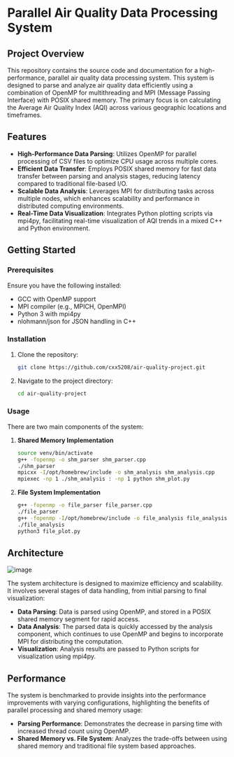 # Parallel Air Quality Data Processing System

## Project Overview

This repository contains the source code and documentation for a high-performance, parallel air quality data processing system. This system is designed to parse and analyze air quality data efficiently using a combination of OpenMP for multithreading and MPI (Message Passing Interface) with POSIX shared memory. The primary focus is on calculating the Average Air Quality Index (AQI) across various geographic locations and timeframes.

## Features

- **High-Performance Data Parsing**: Utilizes OpenMP for parallel processing of CSV files to optimize CPU usage across multiple cores.
- **Efficient Data Transfer**: Employs POSIX shared memory for fast data transfer between parsing and analysis stages, reducing latency compared to traditional file-based I/O.
- **Scalable Data Analysis**: Leverages MPI for distributing tasks across multiple nodes, which enhances scalability and performance in distributed computing environments.
- **Real-Time Data Visualization**: Integrates Python plotting scripts via mpi4py, facilitating real-time visualization of AQI trends in a mixed C++ and Python environment.

## Getting Started

### Prerequisites

Ensure you have the following installed:
- GCC with OpenMP support
- MPI compiler (e.g., MPICH, OpenMPI)
- Python 3 with mpi4py
- nlohmann/json for JSON handling in C++

### Installation

1. Clone the repository:
   ```bash
   git clone https://github.com/cxx5208/air-quality-project.git
   ```
2. Navigate to the project directory:
   ```bash
   cd air-quality-project
   ```

### Usage

There are two main components of the system:

1. **Shared Memory Implementation**
   ```bash
   source venv/bin/activate
   g++ -fopenmp -o shm_parser shm_parser.cpp
   ./shm_parser
   mpicxx -I/opt/homebrew/include -o shm_analysis shm_analysis.cpp
   mpiexec -np 1 ./shm_analysis : -np 1 python shm_plot.py
   ```

2. **File System Implementation**
   ```bash
   g++ -fopenmp -o file_parser file_parser.cpp
   ./file_parser
   g++ -fopenmp -I/opt/homebrew/include -o file_analysis file_analysis.cpp
   ./file_analysis
   python3 file_plot.py
   ```

## Architecture
![image](https://github.com/cxx5208/CMPE-275-02/assets/76988460/fe50b223-7347-4265-b5ca-6125d0a4631d)

The system architecture is designed to maximize efficiency and scalability. It involves several stages of data handling, from initial parsing to final visualization:

- **Data Parsing**: Data is parsed using OpenMP, and stored in a POSIX shared memory segment for rapid access.
- **Data Analysis**: The parsed data is quickly accessed by the analysis component, which continues to use OpenMP and begins to incorporate MPI for distributing the computation.
- **Visualization**: Analysis results are passed to Python scripts for visualization using mpi4py.

## Performance

The system is benchmarked to provide insights into the performance improvements with varying configurations, highlighting the benefits of parallel processing and shared memory usage:

- **Parsing Performance**: Demonstrates the decrease in parsing time with increased thread count using OpenMP.
- **Shared Memory vs. File System**: Analyzes the trade-offs between using shared memory and traditional file system based approaches.


